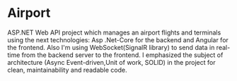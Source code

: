 # Airport
ASP.NET Web API project which manages an airport flights and terminals using the next technologies:
Asp .Net-Core for the backend and Angular for the frontend.
Also I'm using WebSocket(SignalR library) to send data in real-time from the backend server to the frontend.
I emphasized the subject of architecture (Async Event-driven,Unit of work, SOLID) in the project for clean, maintainability and readable code.

